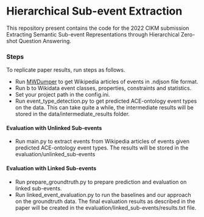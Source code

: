 # Hierarchical Sub-event Extraction

This repository present contains the code for the 2022 CIKM submission Extracting Semantic Sub-event Representations through Hierarchical Zero-shot Question Answering.

### Steps

To replicate paper results, run steps as follows.

* Run [MWDumper](https://www.mediawiki.org/wiki/Manual:MWDumper) to get Wikipedia articles of events in .ndjson file format.
* Run b to Wikidata event classes, properties, constraints and statistics.
* Set your project path in the config.ini. 
* Run event_type_detection.py to get predicted ACE-ontology event types on the data. This can take quite a while, the intermediate results will be stored in the data/intermediate_results folder. 

#### Evaluation with Unlinked Sub-events
* Run main.py to extract events from Wikipedia articles of events given predicted ACE-ontology event types. The results will be stored in the evaluation/unlinked_sub-events



#### Evaluation with Linked Sub-events
* Run prepare_groundtruth.py to prepare prediction and evaluation on linked sub-events.
* Run linked_event_evaluation.py to run the baselines and our approach on the groundtruth data. The final evaluation results as described in the paper will be created in the evaluation/linked_sub-events/results.txt file.
